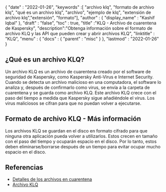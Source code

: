 {
  "date" : "2022-01-26",
  "keywords" :[ "archivo klq", "formato de archivo klq", "qué es un archivo klq", "archivo", "ejemplo de klq", "extensión de archivo klq","extensión", "formato"],
  "author" : {
    "display_name" : "Kashif Iqbal"
},
  "draft" : "false",
  "toc" : true,
  "title" :"KLQ - Archivo de cuarentena de Kaspersky",
  "description":"Obtenga información sobre el formato de archivo KLQ y las API que pueden crear y abrir archivos KLQ",
  "linktitle" : "KLQ",
  "menu" : {
    "docs" : {
      "parent" : "misc"
}
},
  "lastmod" : "2022-01-26"
}

## ¿Qué es un archivo KLQ?

Un archivo KLQ es un archivo de cuarentena creado por el software de seguridad de Kaspersky, como Kaspersky Anti-Virus e Internet Security. Cuando se detecta un archivo malicioso en una computadora, el software lo analiza y, después de confirmarlo como virus, se envía a la carpeta de cuarentena y se guarda como archivo KLQ. Este archivo KLQ crece con el paso del tiempo a medida que Kaspersky sigue añadiéndole el virus. Los virus maliciosos se cifran para que no puedan volver a ejecutarse.

## Formato de archivo KLQ - Más información

Los archivos KLQ se guardan en el disco en formato cifrado para que ninguna otra aplicación pueda volver a utilizarlos. Estos crecen en tamaño con el paso del tiempo y ocuparán espacio en el disco. Por lo tanto, estos deben eliminarse/borrarse después de un tiempo para evitar ocupar mucho espacio en el disco.

## Referencias

* [Detalles de los archivos en cuarentena](https://forum.kaspersky.com/)
* [Archivo KLQ](https://forum.kaspersky.com/?q=klq%20file)

